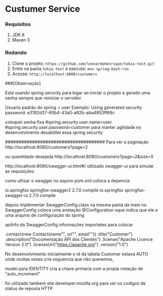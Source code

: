 # Custumer Service

### Requisitos

1. JDK 8
1. Maven 3

### Rodando

1. Clone o projeto: `https://github.com/leonardohenrique/tokio-test.git`
1. Entre na pasta `tokio-test` e execute: `mvn spring-boot:run`
1. Acesse: `http://localhost:8080/customers`


###[Observação]

Esta usando spring security 
para logar ao iniciar o projeto e gerado uma senha sempre que reiniciar o servidor 

Usuario padrão do spring = user
Exemplo: Using generated security password: e3192d37-60b4-43a0-a92b-aba4953ff68c

coloquei senha fixa 
#spring.security.user.name=user
#spring.security.user.password=customer
para manter agilidade no desenvolvimento desabilitei essa spring security 


#####################################
Para ver a paginação 
http://localhost:8080/customers?page=2

ou quantidade desejada
http://localhost:8080/customers?page=2&size=5


http://localhost:8080/swagger-ui.html#/
utilizado swagger-ui para simular as requisições

como ultizar o swagger no aquivo pom.xml coloca a depencia
<!-- Swagger -->
<dependency>
	<groupId>io.springfox</groupId>
	<artifactId>springfox-swagger2</artifactId>
	<version>2.7.0</version>
	<scope>compile</scope>
</dependency>
<dependency>
	<groupId>io.springfox</groupId>
	<artifactId>springfox-swagger-ui</artifactId>
	<version>2.7.0</version>
	<scope>compile</scope>
</dependency>

depois implementar SwaggerConfig.class na mesma pasta da main 
no SwaggerConfig coloca uma anotação @Configuration oque indica que ele e uma arquivo de configuração do spring

apiInfo do SwaggerConfig informações importates para colocar 

.contact(new Contact(name"", url"", email""))
		.title("Customer")
		.description("Documentação API dos Clientes")
		.license("Apache Licence Version 2.0")
		.licenseUrl("https://apache.org")
		.version("1.0")


No desenvolvimento inicialmente o id da tabela Customer
estava AUTO onde muitas vezes cria seguencia que não queremos,

mudei para IDENTITY cria a chave primaria com a propia notação de "auto_increment"

foi utilizado tambem site developer.mozilla.org
para ver os codigos de status de reposta HTTP



